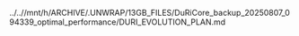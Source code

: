 ../..//mnt/h/ARCHIVE/.UNWRAP/13GB_FILES/DuRiCore_backup_20250807_094339_optimal_performance/DURI_EVOLUTION_PLAN.md